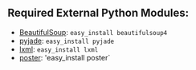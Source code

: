 ## Required External Python Modules:
- [BeautifulSoup](http://www.crummy.com/software/BeautifulSoup/bs4/doc/): `easy_install beautifulsoup4`
- [pyjade](http://pypi.python.org/pypi/pyjade): `easy_install pyjade`
- [lxml](http://lxml.de/index.html): `easy_install lxml`
- [poster](http://pypi.python.org/pypi/poster/): 'easy_install poster`
